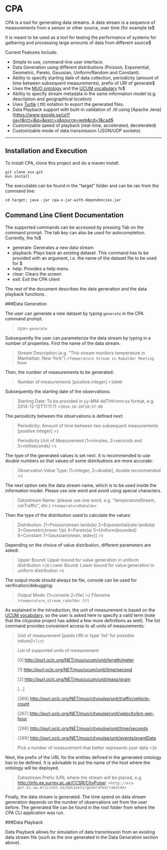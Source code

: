 CPA
===================

CPA is a tool for generating data streams.  A data stream is a sequence of measurements from a sensor or other source, over time (for example te$

It is meant to be used as a tool for testing the performance of systems for gathering and processing large amounts of data from different source$

Current Features Include:

 - Simple to use, command-line user interface.
 - Data Generation using different distributions (Poisson, Exponential, Geometric, Pareto, Gaussian, Uniform/Random and Constant).
  - Ability to specify starting date of data collection, periodicity (amount of time between subsequent measurements), prefix of URI of generate$
  - Uses the [MUO ontology](http://idi.fundacionctic.org/muo/) and the [UCUM vocabulary](http://idi.fundacionctic.org/muo/ucum-instances.owl) fo$
  - Ability to specify stream metadata in the same information model (e.g. description and geographical location)
  - Uses [Turtle](http://www.w3.org/TeamSubmission/turtle/) (.ttl) notation to export the generated files.
 - Data Playback support with built-in validation of .ttl using [Apache Jena](https://www.google.se/url?sa=t&rct=j&q=&esrc=s&source=web&cd=1&cad$
  - Customizable speed of playback (real-time, accelerated, decelerated)
  - Customizable mode of data transmission (JSON/UDP sockets)

-------------

Installation and Execution
-------------

To install CPA, clone this project and do a maven install.

```
git clone xxx.git
mvn install
```

The executable can be found in the "target" folder and can be ran from the command line:

`cd target; java -jar cpa-x-jar-with-dependencies.jar`

Command Line Client Documentation
-------------

The supported commands can be accessed by pressing Tab on the command prompt. The tab key can also be used for autocompletion. Currently, the fo$

 - generate: Generates a new data stream
 - playback: Plays back an existing dataset. This command has to be provided with an argument, i.e. the name of the dataset file to be used for $
 - help: Provides a help menu
 - clear: Clears the screen
 - exit: Exit the CPA client

The rest of the document describes the data generation and the data playback functions.

###Data Generation

The user can generate a new dataset by typing `generate` in the CPA command prompt. 

> cpa> `generate `

Subsequently the user can parameterize the data stream by typing in a number of properties. First the name of the data stream.

> Stream Description (e.g. "This stream monitors temperature in Manhattan, New York") >`Temperature Stream in Rabalder Meeting Room`

Then, the number of measurements to be generated:

> Number of measurements [positive integer] >`10000`

Subsequently the starting date of the observations:

> Starting Date: To be provided in yy-MM-ddTHH:mm:ss format, e.g. 2014-12-12T11:11:11 >`2014-10-30T18:57:00`

The periodicity between the observations is defined next:

> Periodicity: Amount of time between two subsequent measurements [positive integer] >`1`

> Periodicity Unit of Measurement [1=minutes, 2=seconds and 3=milliseconds] >`1`

The type of the generated values is set next. It is recommended to use double numbers so that values of some distributions are more accurate:

> Observation Value Type: [1=integer, 2=double], double recommended >`2`

The next option sets the data stream name, which is to be used inside the information model. Please use one word and avoid using special characters.

> Datastream Name: (please use one word, e.g. "temperatureStream, carTraffic", etc.) >`temperatureRabalder`

Then the type of the distribution used to calculate the values:

> Distribution: [1=Poisson(mean lambda) 2=Exponential(rate lambda) 3=Geometric(mean 1/p) 4=Pareto(a) 5=Uniform(bounded) 6=Constant 7=Gaussian(mean, stdev)] >`5`

Depending on the choice of value distribution, different parameters are asked:

> Upper Bound: Upper bound for value generation in uniform distribution >`20`
> Lower Bound: Lower bound for value generation in uniform distribution >`5`

The output mode should always be file, console can be used for verification/debugging:

> Output Mode: [1=console 2=file] >`2`
> Filename >`temperature_stream_rabalder.ttl`

As explained in the introduction, the unit of measurement is based on the [UCUM vocabulary](http://idi.fundacionctic.org/muo/ucum-instances.owl), so the user is asked here to specify a valid term (note that the citypulse project has added a few more definitions as well). The list command provides convenient access to all units of measurements:

> Unit of measurement [paste URI or type 'list' for possible values]>`list`

> List of supported units of measurement: 

> [0]	http://purl.oclc.org/NET/muo/ucum/unit/length/meter

> [1]	http://purl.oclc.org/NET/muo/ucum/unit/time/second

> [2]	http://purl.oclc.org/NET/muo/ucum/unit/mass/gram

> [...]

> [266]	http://purl.oclc.org/NET/muo/citypulse/unit/traffic/vehicle-count

> [267]	http://purl.oclc.org/NET/muo/citypulse/unit/velocity/km-per-hour

> [268]	http://purl.oclc.org/NET/muo/citypulse/unit/time/seconds

> [269]	http://purl.oclc.org/NET/muo/citypulse/unit/events/eventData

> Pick a number of measurement that better represents your data >`28`


Next, the prefix of the URL for the entities defined in the generated ontology has to be defined. It is advisable to put the name of the host where the ontology will be deployed.


> Datastream Prefix (URL where the stream will be placed, e.g. http://info.ee.surrey.ac.uk/CCSR/CityPulse) >`http://era-gsr.ki.sw.ericsson.se/datasets/generated/rabalder`

Finally, the data stream is generated. The time spend on data stream generation depends on the number of observations set from the user before. The generated file can be found in the root folder from where the CPA CLI application was run.


###Data Playback

Data Playback allows for simulation of data transmission from an existing data stream file (such as the one generated in the Data Generation section above).
